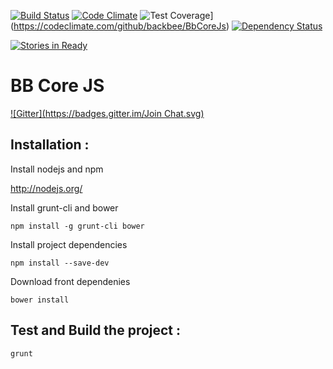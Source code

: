  [![Build Status](https://travis-ci.org/backbee/BbCoreJs.svg?branch=master)](https://travis-ci.org/backbee/BbCoreJs) [![Code Climate](https://codeclimate.com/github/backbee/BbCoreJs/badges/gpa.svg)](https://codeclimate.com/github/backbee/BbCoreJs) ![Test Coverage](https://codeclimate.com/github/backbee/BbCoreJs/badges/coverage.svg)](https://codeclimate.com/github/backbee/BbCoreJs) [![Dependency Status](https://gemnasium.com/Lp-digital/BbCoreJs.svg)](https://gemnasium.com/Lp-digital/BbCoreJs)

 [![Stories in Ready](https://badge.waffle.io/backbee/BbCoreJs.png?label=in%20progress&title=Features%20in%20progress)](https://waffle.io/backbee/BbCoreJs)

# BB Core JS

[![Gitter](https://badges.gitter.im/Join Chat.svg)](https://gitter.im/backbee/BbCoreJs?utm_source=badge&utm_medium=badge&utm_campaign=pr-badge&utm_content=badge)

## Installation :

Install nodejs and npm

http://nodejs.org/


Install grunt-cli and bower

```
npm install -g grunt-cli bower
```

Install project dependencies
```
npm install --save-dev
```

Download front dependenies
```
bower install
```

## Test and Build the project :
```
grunt
```
